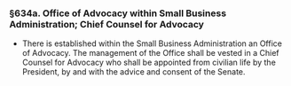 ### §634a. Office of Advocacy within Small Business Administration; Chief Counsel for Advocacy
* There is established within the Small Business Administration an Office of Advocacy. The management of the Office shall be vested in a Chief Counsel for Advocacy who shall be appointed from civilian life by the President, by and with the advice and consent of the Senate.